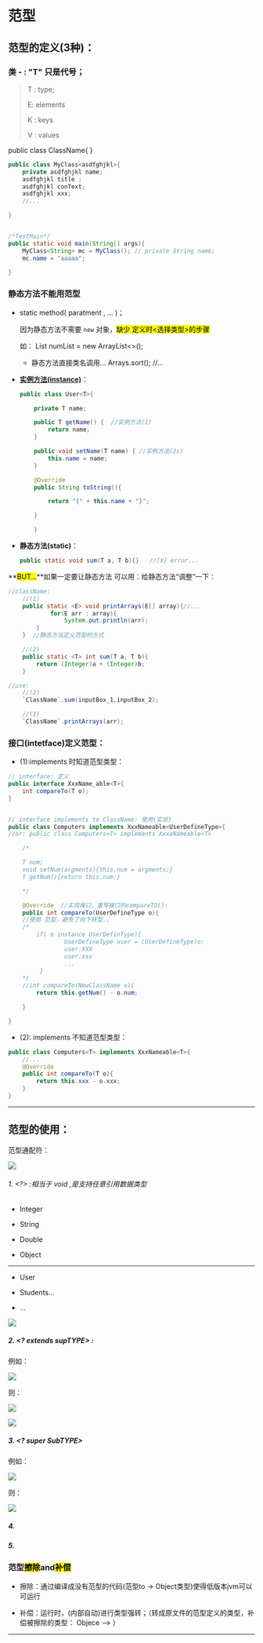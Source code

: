 # 范型

## 范型的定义(3种)：

### 类 - : "T" 只是代号；

> T : type;
> 
> E: elements
> 
> K : keys
> 
> V : values

public class ClassName<Type>{ }

```java
public class MyClass<asdfghjkl>{
    private asdfghjkl name;
    asdfghjkl title ;
    asdfghjkl conText;
    asdfghjkl xxx;
    //...    

}


/*TestMain*/
public static void main(String[] args){
    MyClass<String> mc = MyClass(); // private String name;
    mc.name = "aaaaa";

}
```

### 静态方法不能用范型

- static method( paratment , ... )；
  
  因为静态方法不需要 ` new ` 对象，<mark>缺少 定义时<选择类型>的步骤</mark>
  
  如： List<Integer> numList = new ArrayList<>();
  
  - 静态方法直接类名调用... Arrays.sort();  //...

- **<u>实例方法(instance)</u>**：
  
  ```java
  public class User<T>{
  
      private T name; 
  
      public T getName() {  //实例方法(1)
          return name;
      }
  
      public void setName(T name) { //实例方法(2s)
          this.name = name;
      }
  
      @Override
      public String toString(){
  
          return "{" + this.name + "}";
  
      }
  
      }
  ```

- **静态方法(static)**：
  
  ```java
  public static void sum(T a, T b){}   //[X] error...
  ```

**<mark>BUT...</mark>**如果一定要让静态方法 可以用：给静态方法“调整”一下：

```java
//className:
    //(1)
    public static <E> void printArrays(E[] array){//...
            for(E arr : array){
                System.out.println(arr);
        }
    }  //静态方法定义范型的方式

    //(2)
    public static <T> int sum(T a, T b){
        return (Integer)a + (Integer)b;
    }

//use:
    //(2)
    `ClassName`.sum(inputBox_1,inputBox_2);

    //(1)
    `ClassName`.printArrays(arr);
```

### 接口(intetface)定义范型：

- (1):implements 时知道范型类型：

```java
// interface: 定义
public interface XxxName_able<T>{
    int compareTo(T o);
}


// interface implements to ClassName: 使用(实现)
public class Computers implements XxxNameable<UserDefineType>{
//or: public class Computers<T> implements XxxaNameable<T>

    /*

    T num;
    void setNum(argments){this.num = argments;} 
    T getNum(){return this.num;} 

    */

    @Override  //实现接口，重写接口的compareTO():
    public int compareTo(UserDefineType o){
    //使用 范型，避免了向下转型..
    /*
        if( o instance UserDefinType){
                UserDefineType user = (UserDefineType)o;
                user.XXX
                user.xxx
                ...
         }
    */
    //int compareTo(NewClassName o){
        return this.getNum() - o.num;

    } 

}
```

- (2): implements 不知道范型类型：

```java
public class Computers<T> implements XxxNameable<T>{
    //...
    @Override
    public int compareTo(T o){
        return this.xxx - o.xxx;
    }
}
```

---

## 范型的使用：

范型通配符：

![](/home/administrator/.config/marktext/images/2024-09-02-20-36-07-image.png)

###### 1.   <?>  :相当于 void ,是支持任意引用数据类型

- Integer

- String

- Double

- Object

- ---------------

- User

- Students...

- ...

![](/home/administrator/.config/marktext/images/2024-09-02-20-37-47-image.png)

##### 2.  <? extends supTYPE> :

例如：

![](/home/administrator/.config/marktext/images/2024-09-02-20-40-45-image.png)

则：

![](/home/administrator/.config/marktext/images/2024-09-02-20-41-06-image.png)

![](/home/administrator/.config/marktext/images/2024-09-02-20-41-21-image.png)

##### 3.  <? super SubTYPE>

例如：

![](/home/administrator/.config/marktext/images/2024-09-02-20-42-09-image.png)

则：

![](/home/administrator/.config/marktext/images/2024-09-02-20-42-22-image.png)



##### 4.   <T extends Classname>

##### 5.   <T super  Classname>

### 范型<mark>擦除</mark>and<mark>补偿</mark>

- 擦除：通过编译成没有范型的代码(范型to -> Object类型)使得低版本jvm可以可运行

- 补偿：运行时，(内部自动)进行类型强转；（转成原文件的范型定义的类型，补偿被擦除的类型： Objece --> <TYPE>）

---

